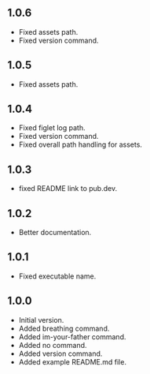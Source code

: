 ## 1.0.6

- Fixed assets path.
- Fixed version command.
## 1.0.5

- Fixed assets path.

## 1.0.4

- Fixed figlet log path.
- Fixed version command.
- Fixed overall path handling for assets.

## 1.0.3

- fixed README link to pub.dev.

## 1.0.2

- Better documentation.

## 1.0.1

- Fixed executable name.

## 1.0.0

- Initial version.
- Added breathing command.
- Added im-your-father command.
- Added no command.
- Added version command.
- Added example README.md file.